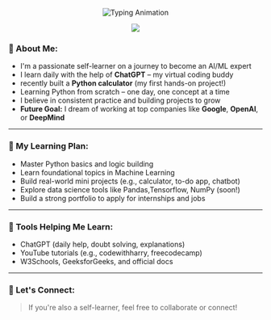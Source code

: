 <!-- 🔥 GLOWING HEADER -->
<p align="center">
  <img src="https://readme-typing-svg.herokuapp.com?font=Fira+Code&size=28&duration=3000&pause=1000&color=F7F7F7&center=true&vCenter=true&width=800&lines=👋+Hi+there%2C+I'm+Selflearnerc!;🔥+Learning+AI+%26+Python+Everyday;🎯+My+Goal+is+to+Work+at+Google+or+OpenAI;💡+Self-learning+with+ChatGPT+Power!" alt="Typing Animation" />
</p>

<!-- 🌊 ANIMATED BANNER -->
<p align="center">
  <img src="https://capsule-render.vercel.app/api?type=waving&height=140&text=Welcome%20to%20My%20Universe!&fontAlign=50&fontAlignY=35&color=gradient&animation=twinkling&fontSize=32&desc=I%20Code%20With%20Passion%20%E2%9A%A1%EF%B8%8F&descAlignY=60" />
</p>


### 🧠 About Me:
-  I'm a passionate self-learner on a journey to become an AI/ML expert
-  I learn daily with the help of **ChatGPT** – my virtual coding buddy
-  recently built a **Python calculator** (my first hands-on project!)
-  Learning Python from scratch – one day, one concept at a time
-  I believe in consistent practice and building projects to grow
-  **Future Goal:** I dream of working at top companies like **Google**, **OpenAI**, or **DeepMind**

---

### 📅 My Learning Plan:
-  Master Python basics and logic building
-  Learn foundational topics in Machine Learning
-  Build real-world mini projects (e.g., calculator, to-do app, chatbot)
-  Explore data science tools like Pandas,Tensorflow, NumPy (soon!)
-  Build a strong portfolio to apply for internships and jobs

---

### 🧰 Tools Helping Me Learn:
-  ChatGPT (daily help, doubt solving, explanations)
-  YouTube tutorials (e.g., codewithharry, freecodecamp)
-  W3Schools, GeeksforGeeks, and official docs

---

### 🤝 Let's Connect:
> If you're also a self-learner, feel free to collaborate or connect!


